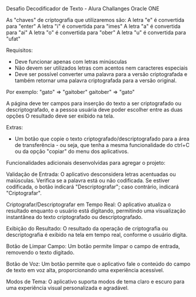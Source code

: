 Desafio Decodificador de Texto - Alura Challanges Oracle ONE

As "chaves" de criptografia que utilizaremos são:
A letra "e" é convertida para "enter"
A letra "i" é convertida para "imes"
A letra "a" é convertida para "ai"
A letra "o" é convertida para "ober"
A letra "u" é convertida para "ufat"

Requisitos:
- Deve funcionar apenas com letras minúsculas
- Não devem ser utilizados letras com acentos nem caracteres especiais
- Deve ser possível converter uma palavra para a versão criptografada e também retornar uma palavra criptografada para a versão original.

Por exemplo:
"gato" => "gaitober"
gaitober" => "gato"

A página deve ter campos para inserção do texto a ser criptografado ou descriptografado, e a pessoa usuária deve poder escolher entre as duas opções
O resultado deve ser exibido na tela.

Extras:
- Um botão que copie o texto criptografado/descriptografado para a área de transferência - ou seja, que tenha a mesma funcionalidade do ctrl+C ou da opção "copiar" do menu dos aplicativos.

Funcionalidades adicionais desenvolvidas para agregar o projeto:


Validação de Entrada: 
O aplicativo desconsidera letras acentuadas ou maiúsculas. 
Verifica se a palavra está ou não codificada. Se estiver codificada, o botão indicará "Descriptografar"; caso contrário, indicará "Criptografar".

Criptografar/Descriptografar em Tempo Real: O aplicativo atualiza o resultado enquanto o usuário está digitando, permitindo uma visualização instantânea do texto criptografado ou descriptografado.

Exibição do Resultado: O resultado da operação de criptografia ou descriptografia é exibido na tela em tempo real, conforme o usuário digita.


Botão de Limpar Campo: Um botão permite limpar o campo de entrada, removendo o texto digitado.

Botão de Voz: Um botão permite que o aplicativo fale o conteúdo do campo de texto em voz alta, proporcionando uma experiência acessível.

Modos de Tema: O aplicativo suporta modos de tema claro e escuro para uma experiência visual personalizada e agradável.

